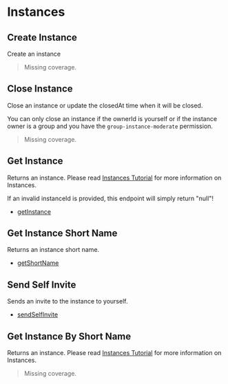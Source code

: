 # Instances

## Create Instance
Create an instance

> Missing coverage.
## Close Instance
Close an instance or update the closedAt time when it will be closed.

You can only close an instance if the ownerId is yourself or if the instance owner is a group and you have the `group-instance-moderate` permission.

> Missing coverage.
## Get Instance
Returns an instance. Please read [Instances Tutorial](https://vrchatapi.github.io/tutorials/instances/) for more information on Instances.

If an invalid instanceId is provided, this endpoint will simply return "null"!

* [getInstance](./getinstance.md)
## Get Instance Short Name
Returns an instance short name.

* [getShortName](./getshortname.md)
## Send Self Invite
Sends an invite to the instance to yourself.

* [sendSelfInvite](./sendselfinvite.md)
## Get Instance By Short Name
Returns an instance. Please read [Instances Tutorial](https://vrchatapi.github.io/tutorials/instances/) for more information on Instances.

> Missing coverage.
	